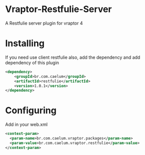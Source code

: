 Vraptor-Restfulie-Server
========================

A Restfulie server plugin for vraptor 4

Installing
========================

If you need use client restfulie also, add the dependency and add dependency of this plugin

```xml
<dependency>
	<groupId>br.com.caelum</groupId>
	<artifactId>restfulie</artifactId>
	<version>1.0.1</version>
</dependency>
```


Configuring
========================

Add in your web.xml

```xml
<context-param>
  <param-name>br.com.caelum.vraptor.packages</param-name>
  <param-value>br.com.caelum.vraptor.restfulie</param-value>
</context-param>
```
